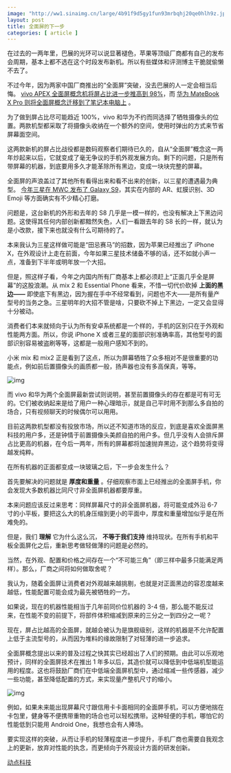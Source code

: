 ```yaml
---
image: "http://ww1.sinaimg.cn/large/4b91f9d5gy1fun93mrbqhj20qe0hlh9z.jpg"
layout: post
title: 全面屏的下一步
categories: [ article ]
---
```


在过去的一两年里，巴展的光环可以说显著褪色，苹果等顶级厂商都有自己的发布会周期，基本上都不选在这个时段发布新机。所以有些媒体和评测博主干脆就偷懒不去了。

不过今年，因为两家中国厂商推出的“全面屏”突破，没去巴展的人一定会相当后悔。 [vivo APEX 全面屏概念机将屏占比进一步推高到 98%](https://cn.technode.com/post/2018-02-26/vivo-apex/)，而 [华为 MateBook X Pro 则将全面屏概念迁移到了笔记本电脑上](https://cn.technode.com/post/2018-02-26/samsung-galaxy-s9-nokia-8110-matebook-mwc-2018/) 。

为了做到屏占比尽可能趋近 100%，vivo 和华为不约而同选择了牺牲摄像头的位置。两款机型都采取了将摄像头收纳在一个额外的空间，使用时弹出的方式来节省屏幕面空间。

这两款新机的屏占比战役都是数码观察者们期待已久的，自从“全面屏”概念这一两年炒起来以后，它就变成了毫无争议的手机外观发展方向。剩下的问题，只是所有带屏幕的机器，到底要用多久才能革除所有黑边，变成一块块完整的屏幕。

全面屏的声浪盖过了其他所有看得出来和看不出来的创新，以三星的遭遇最为典型。 [今年三星在 MWC 发布了 Galaxy S9](https://cn.technode.com/post/2018-02-26/samsung-galaxy-s9-3/)，其实在内部的 AR、虹膜识别、3D Emoji 等方面确实有不少精心打磨。

问题是，这台新机的外形和去年的 S8 几乎是一模一样的，也没有解决上下黑边问题。这使得其任何内部创新都黯然失色，人们一看跟去年的 S8 长的一样，就认为是小改款，接下来也就没有什么可期待的了。

本来我认为三星这样做可能是“田忌赛马”的招数，因为苹果已经推出了 iPhone X，在外观设计上走在前面，今年如果三星技术储备不够的话，还不如就小声一点，准备到下半年或明年放一个大招。

但是，照这样子看，今年之内国内所有厂商基本上都必须赶上“正面几乎全是屏幕”的这股浪潮。从 mix 2 和 Essential Phone 看来，不惜一切代价砍掉 **上面的黑边——** 即使底下有黑边，因为握在手中不经常看到，问题也不大——是所有量产型号的当务之急。三星明年的大招不管是啥，只要砍不掉上下黑边，一定又会显得十分被动。

消费者们本来就倾向于认为所有安卓系统都是一个样的，手机的区别只在于外观和性能两方面。所以，你说 iPhone X 或者三星的面部识别准确率高，其他型号的面部识别容易被盗刷等等，这都是一般用户感知不到的。

小米 mix 和 mix2 正是看到了这点，所以为屏幕牺牲了众多相对不是很重要的功能点，例如前后置摄像头的画质都一般，扬声器也没有多高保真，等等。

![img](http://ww1.sinaimg.cn/large/4b91f9d5gy1fun93cyqodj20mi0gvql1.jpg)

而 vivo 和华为两个全面屏最新尝试则说明，甚至前置摄像头的存在都是可有可无的。它们被收纳起来是给了用户一种心理暗示，就是自己平时用不到那么多自拍的场合，只有视频聊天的时候偶尔可以用用。

目前这两款机型都没有投放市场，所以还不知道市场的反应，到底是喜欢全面屏黑科技的用户多，还是钟情于前置摄像头美颜自拍的用户多。但几乎没有人会排斥屏占比更高的机器，在今后一两年，所有的屏幕都将加速抛弃黑边，这个趋势将变得越发纯粹。

在所有机器的正面都变成一块玻璃之后，下一步会发生什么？

首先要解决的问题就是 **厚度和重量** 。仔细观察市面上已经推出的全面屏手机，你会发现大多数机器比同尺寸非全面屏机器都要厚重。

本来问题应该反过来思考：同样屏幕尺寸的非全面屏机器，将可能变成外沿 6-7 寸的小平板，要把这么大的机身压缩到更小的平面中，厚度和重量增加似乎是在所难免的。

但是，我们 **理解** 它为什么这么沉， **不等于我们支持** 维持现状。在所有手机和平板全面屏化之后，重新思考做轻做薄的问题是必然的。

当然，在外观、配置和价格之间存在一个“不可能三角”（即三样中最多只能满足两样）。那么，厂商之间将如何做取舍呢？

我认为，随着全面屏让消费者对外观越来越挑剔，也就是对正面黑边的容忍度越来越低，性能配置可能会成为最先被牺牲的一方。

如果说，现在的机器性能相当于几年前同价位机器的 3-4 倍，那么能不能反过来，在性能不变的前提下，将部件体积缩减到原来的三分之一到四分之一呢？

现在，屏占比越高的全面屏，就越会被认为是旗舰级别，这样的机器是不允许配置上低于主流型号的，从而因为堆料的缘故限制了对轻薄的进一步追求。

全面屏概念提出以来的普及过程之快其实已经超出了人们的预期。由此可以乐观地预计，同样的全面屏技术在推出 1 年多以后，其造价就可以降低到中低端机型能运用的程度。这也将鼓励厂商们在中低端全面屏机型中，通过缩减一些传感器，减少一些功能，甚至降低配置的方式，来实现量产整机尺寸的缩小。

![img](http://ww1.sinaimg.cn/large/4b91f9d5gy1fun932o620j20lc0bhqas.jpg)

例如，如果未来能出现屏幕尺寸跟信用卡卡面相同的全面屏手机，可以方便地揣在卡包里，健身等不便携带重物的场合也可以轻松携带。这种轻便的手机，哪怕它的性能低到只能用 Android One，我想也会有人捧场。

要实现这样的突破，从而让手机的轻薄程度进一步提升，手机厂商也需要自我观念上的更新，放弃对性能的执念，而更倾向于外观设计方面的研发创新。

[动点科技](https://cn.technode.com/post/2018-02-27/no-bezels-at-all/)
